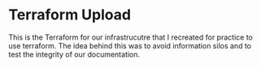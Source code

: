 # Terraform Upload

This is the Terraform for our infrastrucutre that I recreated for practice to use terraform. The idea behind this was to avoid information silos and to test the integrity of our documentation.

